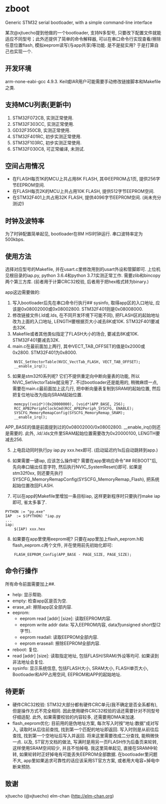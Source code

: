 # zboot
Generic STM32 serial bootloader, with a simple command-line interface

某次@xjtuecho提到他做的一个bootloader, 支持N多型号, 只要改下配置文件就能适应不同型号；此外还提供了简单的命令解释器, 可以在串口命令行实现查看/擦除任意位置flash, 模拟eeprom读写(与app共享)等功能. 是不是挺实用? 于是打算自己也实现一个.

## 开发环境

arm-none-eabi-gcc 4.9.3. Keil或IAR用户可能需要手动修改链接脚本和Makefile之类.

## 支持MCU列表(更新中)

1. STM32F072CB, 实测正常使用.
2. STM32F303CC, 实测正常使用.
3. GD32F350CB, 实测正常使用.
3. STM32F401RC, 初步实测正常使用.
5. STM32F103RC, 初步实测正常使用.
4. STM32F030C8, 可正常编译, 未测试.

## 空间占用情况

- 在FLASH每页1K的MCU上共占用8K FLASH, 其中EEPROM占1页, 提供256字节EEPROM空间.
- 在FLASH每页2K的MCU上共占用10K FLASH, 提供512字节EEPROM空间.
- 在STM32F401上共占用32K FLASH, 提供4096字节EEPROM空间. (尚未充分测试!)

## 时钟及波特率

为了时钟配置简单起见, bootloader在8M HSI时钟运行. 串口波特率定为500kbps.

## 使用方法

选择对应型号的Makefile, 并在usart.c里修改用到的usart外设和管脚即可. 
上位机见根目录的iap.py, python 3.6.4和python 3.7.1实测正常工作. 
需要zlib和bincopy两个第三方库. (前者用于计算CRC32校验, 后者用于把hex格式转为binary.)

app这边需要做的:

1. 写入bootloader后先在串口命令行执行## sysinfo, 取得app区的入口地址, 应该是0x08002000或0x08002800. STM32F401则是0x08008000.
2. 修改链接文件(.ld或.lds, 在不同开发环境下可能不同), 把FLASH区的起始地址改为上面的入口地址,  LENGTH要根据页大小减去8K或10K. STM32F401要减去32K.
3. Makefile或者其他类似指定了FLASH大小的场合, 要减去8K或10K. STM32F401要减去32K.
4. main.c在最前面加上两行, 其中VECT_TAB_OFFSET的值是0x2000或0x2800. STM32F401为0x8000.

```
    NVIC_SetVectorTable(NVIC_VectTab_FLASH, VECT_TAB_OFFSET);
    __enable_irq();
```

5. 如果是stm32f0系列呢? 它们不提供重定向中断向量表的功能, 所以NVIC_SetVectorTable就没用了. 
不过bootloader还是能用的, 稍微麻烦一点, 需要在main.c最前面加上这几行, 把中断向量表复制到SRAM的起始位置,  然后把复位地址改为指向SRAM起始位置. 

```
    memcpy((void*)(0x20000000), (void*)APP_BASE, 256);
    RCC_APB2PeriphClockCmd(RCC_APB2Periph_SYSCFG, ENABLE);
    SYSCFG_MemoryRemapConfig(SYSCFG_MemoryRemap_SRAM);
    __enable_irq();
```    

APP_BASE的值是前面提到过的0x08002000/0x08002800. __enable_irq()则还是需要的. 此外, .ld/.lds文件里SRAM起始位置需要改为0x20000100, LENGTH要减去256.

5. 上电启动同时执行py iap.py xxx.hex即可. (启动延迟约1s后自动跳转到app.) 

6. 如果需要一键iap, 应该怎么操作呢? 需要在app里响应命令"## REBOOT"后, 先向串口输出任意字符, 然后执行NVIC_SystemReset()即可. 如果是stm32f0xx, 则还要先执行SYSCFG_MemoryRemapConfig(SYSCFG_MemoryRemap_Flash), 把系统起始位置改回FLASH. 

7. 可以在app的Makefile里增加一条目标iap, 这样更新程序时只要执行make iap即可, 省太多事了.

```
PYTHON := "py.exe"
IAP  := $(PYTHON) "iap.py
...
iap:
	$(IAP) xxx.hex
```

8. 如果要在app里使用eeprom呢? 只要在app里加上flash_eeprom.h和flash_eeprom.c两个文件, 并在使用前先初始化即可:

```
    FLASH_EEPROM_Config(APP_BASE - PAGE_SIZE, PAGE_SIZE);
```
## 命令行操作

所有命令前面需要加上##.

- help: 显示帮助.
- empty: 检查app区是否为空.
- erase_all: 擦除app区全部内容.
- eeprom: 
    - eeprom read [addr] [size]: 读取EEPROM内容.
    - eeprom write addr data: 写入EEPROM内容, data为unsigned short型(2字节).
    - eeprom readall: 读取EEPROM全部内容.
    - eeprom eraseall: 擦除EEPROM全部内容.
- reboot: 复位.
- read [addr] [size]: 读取指定地址, 包括FLASH/SRAM/外设等均可. 如果读到非法地址会复位.
- sysinfo: 显示系统信息, 包括FLASH大小, SRAM大小, FLASH单页大小, Bootloader和APP占用空间, EEPROM和APP的起始地址.

## 待更新

- 硬件CRC32校验: STM32大部分都有硬件CRC单元(我不确定是否全系都有), 但是操作方式不完全相同. 因此使用硬件CRC32校验的话还需要针对不同型号仔细适配. 此外, 如果需要校验的内容较多, 还需要用DMA来加速.
- flash_eeprom优化: 目前用的是伪地址方案, 每次写入时按"地址:数据"成对写入, 读取时从后往前查找, 找到第一个匹配的地址即返回. 写入时则是从前往后查找, 找到第一个空地址后写入并返回. 将来这里需要改成二分查找, 能稍微快一点.
以及, ST官方文档的做法, 写满时是用另一页FLASH作为后备页来轮转, 这样使用SRAM空间较少, 并且不怕掉电. 我这里简单起见, 直接在SRAM中轮转, 如果轮转时正好掉电有可能丢失EEPROM全部数据. 在bootloader里问题不大, app里如果追求可靠性的话应该采用ST官方方案, 或者用大电容+掉电中断来预防.

## 致谢

xjtuecho (@xjtuecho)
elm-chan (http://elm-chan.org)
